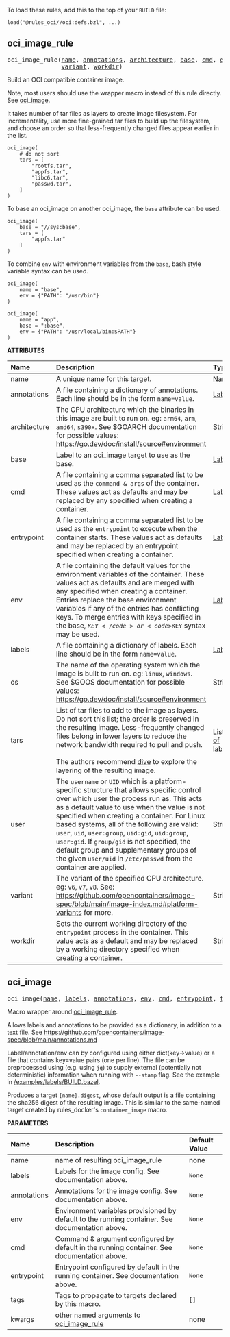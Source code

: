 <!-- Generated with Stardoc: http://skydoc.bazel.build -->


To load these rules, add this to the top of your `BUILD` file:

```starlark
load("@rules_oci//oci:defs.bzl", ...)
```


<a id="oci_image_rule"></a>

## oci_image_rule

<pre>
oci_image_rule(<a href="#oci_image_rule-name">name</a>, <a href="#oci_image_rule-annotations">annotations</a>, <a href="#oci_image_rule-architecture">architecture</a>, <a href="#oci_image_rule-base">base</a>, <a href="#oci_image_rule-cmd">cmd</a>, <a href="#oci_image_rule-entrypoint">entrypoint</a>, <a href="#oci_image_rule-env">env</a>, <a href="#oci_image_rule-labels">labels</a>, <a href="#oci_image_rule-os">os</a>, <a href="#oci_image_rule-tars">tars</a>, <a href="#oci_image_rule-user">user</a>,
               <a href="#oci_image_rule-variant">variant</a>, <a href="#oci_image_rule-workdir">workdir</a>)
</pre>

Build an OCI compatible container image.

Note, most users should use the wrapper macro instead of this rule directly.
See [oci_image](#oci_image).

It takes number of tar files as layers to create image filesystem.
For incrementality, use more fine-grained tar files to build up the filesystem,
and choose an order so that less-frequently changed files appear earlier in the list.

```starlark
oci_image(
    # do not sort
    tars = [
        "rootfs.tar",
        "appfs.tar",
        "libc6.tar",
        "passwd.tar",
    ]
)
```

To base an oci_image on another oci_image, the `base` attribute can be used.

```starlark
oci_image(
    base = "//sys:base",
    tars = [
        "appfs.tar"
    ]
)
```

To combine `env` with environment variables from the `base`, bash style variable syntax can be used.

```starlark
oci_image(
    name = "base",
    env = {"PATH": "/usr/bin"}
)

oci_image(
    name = "app",
    base = ":base",
    env = {"PATH": "/usr/local/bin:$PATH"}
)
```


**ATTRIBUTES**


| Name  | Description | Type | Mandatory | Default |
| :------------- | :------------- | :------------- | :------------- | :------------- |
| <a id="oci_image_rule-name"></a>name |  A unique name for this target.   | <a href="https://bazel.build/concepts/labels#target-names">Name</a> | required |  |
| <a id="oci_image_rule-annotations"></a>annotations |  A file containing a dictionary of annotations. Each line should be in the form <code>name=value</code>.   | <a href="https://bazel.build/concepts/labels">Label</a> | optional | <code>None</code> |
| <a id="oci_image_rule-architecture"></a>architecture |  The CPU architecture which the binaries in this image are built to run on. eg: <code>arm64</code>, <code>arm</code>, <code>amd64</code>, <code>s390x</code>. See $GOARCH documentation for possible values: https://go.dev/doc/install/source#environment   | String | optional | <code>""</code> |
| <a id="oci_image_rule-base"></a>base |  Label to an oci_image target to use as the base.   | <a href="https://bazel.build/concepts/labels">Label</a> | optional | <code>None</code> |
| <a id="oci_image_rule-cmd"></a>cmd |  A file containing a comma separated list to be used as the <code>command & args</code> of the container. These values act as defaults and may be replaced by any specified when creating a container.   | <a href="https://bazel.build/concepts/labels">Label</a> | optional | <code>None</code> |
| <a id="oci_image_rule-entrypoint"></a>entrypoint |  A file containing a comma separated list to be used as the <code>entrypoint</code> to execute when the container starts. These values act as defaults and may be replaced by an entrypoint specified when creating a container.   | <a href="https://bazel.build/concepts/labels">Label</a> | optional | <code>None</code> |
| <a id="oci_image_rule-env"></a>env |  A file containing the default values for the environment variables of the container. These values act as defaults and are merged with any specified when creating a container. Entries replace the base environment variables if any of the entries has conflicting keys. To merge entries with keys specified in the base, <code>${KEY}</code> or <code>$KEY</code> syntax may be used.   | <a href="https://bazel.build/concepts/labels">Label</a> | optional | <code>None</code> |
| <a id="oci_image_rule-labels"></a>labels |  A file containing a dictionary of labels. Each line should be in the form <code>name=value</code>.   | <a href="https://bazel.build/concepts/labels">Label</a> | optional | <code>None</code> |
| <a id="oci_image_rule-os"></a>os |  The name of the operating system which the image is built to run on. eg: <code>linux</code>, <code>windows</code>. See $GOOS documentation for possible values: https://go.dev/doc/install/source#environment   | String | optional | <code>""</code> |
| <a id="oci_image_rule-tars"></a>tars |  List of tar files to add to the image as layers.         Do not sort this list; the order is preserved in the resulting image.         Less-frequently changed files belong in lower layers to reduce the network bandwidth required to pull and push.<br><br>        The authors recommend [dive](https://github.com/wagoodman/dive) to explore the layering of the resulting image.   | <a href="https://bazel.build/concepts/labels">List of labels</a> | optional | <code>[]</code> |
| <a id="oci_image_rule-user"></a>user |  The <code>username</code> or <code>UID</code> which is a platform-specific structure that allows specific control over which user the process run as. This acts as a default value to use when the value is not specified when creating a container. For Linux based systems, all of the following are valid: <code>user</code>, <code>uid</code>, <code>user:group</code>, <code>uid:gid</code>, <code>uid:group</code>, <code>user:gid</code>. If <code>group/gid</code> is not specified, the default group and supplementary groups of the given <code>user/uid</code> in <code>/etc/passwd</code> from the container are applied.   | String | optional | <code>""</code> |
| <a id="oci_image_rule-variant"></a>variant |  The variant of the specified CPU architecture. eg: <code>v6</code>, <code>v7</code>, <code>v8</code>. See: https://github.com/opencontainers/image-spec/blob/main/image-index.md#platform-variants for more.   | String | optional | <code>""</code> |
| <a id="oci_image_rule-workdir"></a>workdir |  Sets the current working directory of the <code>entrypoint</code> process in the container. This value acts as a default and may be replaced by a working directory specified when creating a container.   | String | optional | <code>""</code> |


<a id="oci_image"></a>

## oci_image

<pre>
oci_image(<a href="#oci_image-name">name</a>, <a href="#oci_image-labels">labels</a>, <a href="#oci_image-annotations">annotations</a>, <a href="#oci_image-env">env</a>, <a href="#oci_image-cmd">cmd</a>, <a href="#oci_image-entrypoint">entrypoint</a>, <a href="#oci_image-tags">tags</a>, <a href="#oci_image-kwargs">kwargs</a>)
</pre>

Macro wrapper around [oci_image_rule](#oci_image_rule).

Allows labels and annotations to be provided as a dictionary, in addition to a text file.
See https://github.com/opencontainers/image-spec/blob/main/annotations.md

Label/annotation/env can by configured using either dict(key-&gt;value) or a file that contains key=value pairs
(one per line). The file can be preprocessed using (e.g. using `jq`) to supply external (potentially not
deterministic) information when running with `--stamp` flag.  See the example in
[/examples/labels/BUILD.bazel](https://github.com/bazel-contrib/rules_oci/blob/main/examples/labels/BUILD.bazel).

Produces a target `[name].digest`, whose default output is a file containing the sha256 digest of the resulting image.
This is similar to the same-named target created by rules_docker's `container_image` macro.


**PARAMETERS**


| Name  | Description | Default Value |
| :------------- | :------------- | :------------- |
| <a id="oci_image-name"></a>name |  name of resulting oci_image_rule   |  none |
| <a id="oci_image-labels"></a>labels |  Labels for the image config. See documentation above.   |  <code>None</code> |
| <a id="oci_image-annotations"></a>annotations |  Annotations for the image config. See documentation above.   |  <code>None</code> |
| <a id="oci_image-env"></a>env |  Environment variables provisioned by default to the running container. See documentation above.   |  <code>None</code> |
| <a id="oci_image-cmd"></a>cmd |  Command & argument configured by default in the running container. See documentation above.   |  <code>None</code> |
| <a id="oci_image-entrypoint"></a>entrypoint |  Entrypoint configured by default in the running container. See documentation above.   |  <code>None</code> |
| <a id="oci_image-tags"></a>tags |  Tags to propagate to targets declared by this macro.   |  <code>[]</code> |
| <a id="oci_image-kwargs"></a>kwargs |  other named arguments to [oci_image_rule](#oci_image_rule)   |  none |


